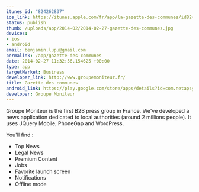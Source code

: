 ```yaml
--- 
itunes_id: "824262837"
ios_link: https://itunes.apple.com/fr/app/la-gazette-des-communes/id824262837?mt=8%26ign-mpt=uo%3D4
status: publish
thumb: /uploads/app/2014-02/2014-02-27-gazette-des-communes.jpg
devices: 
- ios
- android
email: benjamin.lupu@gmail.com
permalink: /app/gazette-des-communes
date: 2014-02-27 11:32:56.154625 +00:00
type: app
targetMarket: Business
developer_link: http://www.groupemoniteur.fr/
title: Gazette des communes
android_link: https://play.google.com/store/apps/details?id=com.netapsys.lagazettedescommunes
developer: Groupe Moniteur
---
```


Groupe Moniteur is the first B2B press group in France. We've developed a news application dedicated to local authorities (around 2 millions people). It uses JQuery Mobile, PhoneGap and WordPress.

You'll find :
- Top News
- Legal News
- Premium Content
- Jobs
- Favorite launch screen
- Notifications
- Offline mode
